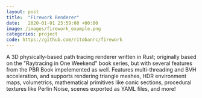 ```yaml
---
layout: post
title:  "Firework Renderer"
date:   2020-01-01 23:59:00 +00:00
image: /images/firework_example.png
categories: project
code: https://github.com/ritobanrc/firework
---
```


A 3D physically-based path tracing renderer written in Rust; originally based on the "Raytracing in One Weekend" book series, but with several features from the PBR Book impelemented as well. Features multi-threading and BVH acceleration, and supports rendering triangle meshes, HDR environment maps, volumetrics, mathematical primitives like conic sections, procedural textures like Perlin Noise, scenes exported as YAML files, and more!

